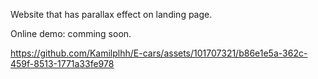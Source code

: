 Website that has parallax effect on landing page.

Online demo: comming soon.




https://github.com/Kamilplhh/E-cars/assets/101707321/b86e1e5a-362c-459f-8513-1771a33fe978

